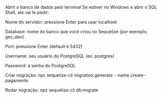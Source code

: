 Abrir o banco de dados pelo terminal
Se estiver no Windows e abrir o SQL Shell, ele vai te pedir:

Nome do servidor: pressione Enter para usar localhost

Database: nome do banco que você criou no Sequelize (por exemplo, gec_dev)

Port: pressione Enter (default é 5432)

Username: seu usuário do PostgreSQL (ex: postgres)

Password: a senha do PostgreSQL

Criar migração: npx sequelize-cli migration:generate --name create-pagamento

Rodar migração: npx sequelize-cli db:migrate